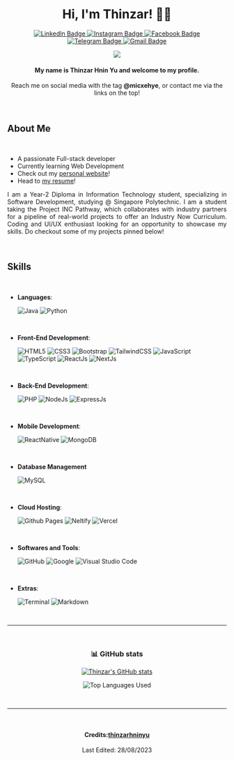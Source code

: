 <div align="center">
  
<!-- <div id="header">
<img src="profile.jpg" width="100"/>
</div> -->

# Hi, I'm Thinzar! 👋🎉

<div id="badges">
<a href="https://www.linkedin.com/in/thinzar-hnin-yu/">
  <img src="https://img.shields.io/badge/LinkedIn-blue?style=for-the-badge&logo=linkedin&logoColor=white" alt="LinkedIn Badge"/>
</a>
<a href="https://www.instagram.com/micxehye/">
  <img src="https://img.shields.io/badge/Instagram-red?style=for-the-badge&logo=instagram&logoColor=white" alt="Instagram Badge"/>
</a>
<a href="https://www.facebook.com/thinzarhninyu/">
  <img src="https://img.shields.io/badge/Facebook-1877F2?style=for-the-badge&logo=facebook&logoColor=white" alt="Facebook Badge"/>
</a>
<a href="https://t.me/micxehye">
  <img src="https://img.shields.io/badge/Telegram-2CA5E0?style=for-the-badge&logo=telegram&logoColor=white" alt="Telegram Badge"/>
</a>
<a href="mailto:thinzarhninyu.17@gmail.com">
  <img src="https://img.shields.io/badge/Gmail-white?style=for-the-badge&logo=gmail&logoColor=red" alt="Gmail Badge"/>
</a>
</div>

<p align="center">
  <a href="https://github.com/DenverCoder1/readme-typing-svg"><img src="https://readme-typing-svg.herokuapp.com?font=Time+New+Roman&color=cyan&size=25&center=true&vCenter=true&width=600&height=100&lines=Full-Stack+Developer;Computer+Science+Student;Active+Learner;Love+to+learn+new+stuffs..<3"></a>
</p>

#### My name is **Thinzar Hnin Yu** and welcome to my profile.

<p>Reach me on social media with the tag <b>@micxehye</b>, or contact me via the links on the top!</p>

<br>

<div align="left">

## About Me

<br>

- A passionate Full-stack developer
- Currently learning Web Development 
- Check out my [personal website](https://www.thinzarhninyu.me)!
- Head to [my resume](resume.pdf)!

<p align="justify">I am a Year-2 Diploma in Information Technology student, specializing in Software Development, studying @ Singapore Polytechnic. I am a student taking the Project INC Pathway, which collaborates with industry partners for a pipeline of real-world projects to offer an Industry Now Curriculum. Coding and UI/UX enthusiast looking for an opportunity to showcase my skills. Do checkout some of my projects pinned below!</p>

<br>

## Skills

<br>

- **Languages**:
    
    ![Java](https://img.shields.io/badge/JAVA%20-%232370ED.svg?style=for-the-badge&logo=java&logoColor=white)
    ![Python](https://img.shields.io/badge/Python%20-%2314354C.svg?style=for-the-badge&logo=python&logoColor=white)

<br>   
    
- **Front-End Development**:

   ![HTML5](https://img.shields.io/badge/HTML5%20-%23E34F26.svg?style=for-the-badge&logo=html5&logoColor=white)
   ![CSS3](https://img.shields.io/badge/CSS%20-%231572B6.svg?style=for-the-badge&logo=css3&logoColor=white)
   ![Bootstrap](https://img.shields.io/badge/Bootstrap-563D7C?style=for-the-badge&logo=bootstrap&logoColor=white)
   ![TailwindCSS](https://img.shields.io/badge/Tailwind_CSS-38B2AC?style=for-the-badge&logo=tailwind-css&logoColor=white)
   ![JavaScript](https://img.shields.io/badge/JavaScript%20-%23F7DF1E.svg?style=for-the-badge&logo=javascript&logoColor=black)
   ![TypeScript](https://img.shields.io/badge/TypeScript-007ACC?style=for-the-badge&logo=typescript&logoColor=white)
   ![ReactJs](https://img.shields.io/badge/React-20232A?style=for-the-badge&logo=react&logoColor=61DAFB)
   ![NextJs](https://img.shields.io/badge/next.js-000000?style=for-the-badge&logo=nextdotjs&logoColor=61DAFB)

<br>

- **Back-End Development**:
  
  ![PHP](https://img.shields.io/badge/PHP-777BB4?style=for-the-badge&logo=php&logoColor=white)
  ![NodeJs](https://img.shields.io/badge/Node.js-43853D?style=for-the-badge&logo=node.js&logoColor=white)
  ![ExpressJs](https://img.shields.io/badge/Express.js-404D59?style=for-the-badge)

<br>

- **Mobile Development**:
  
  ![ReactNative](https://img.shields.io/badge/React_Native-20232A?style=for-the-badge&logo=react&logoColor=61DAFB)
  ![MongoDB](https://img.shields.io/badge/MongoDB-4EA94B?style=for-the-badge&logo=mongodb&logoColor=white)

<br> 

- **Database Management**
  
  ![MySQL](https://img.shields.io/badge/MySQL-00000F?style=for-the-badge&logo=mysql&logoColor=white)

<br>

- **Cloud Hosting**:

    ![Github Pages](https://img.shields.io/badge/GitHub%20Pages-%23327FC7.svg?style=for-the-badge&logo=github&logoColor=white)
    ![Neltify](https://img.shields.io/badge/Netlify-00C7B7?style=for-the-badge&logo=netlify&logoColor=white)
    ![Vercel](https://img.shields.io/badge/Vercel-000000?style=for-the-badge&logo=vercel&logoColor=white)
    
<br>

- **Softwares and Tools**:

    ![GitHub](https://img.shields.io/badge/github-%23121011.svg?style=for-the-badge&logo=github&logoColor=white)
    ![Google](https://img.shields.io/badge/google-%234285F4.svg?style=for-the-badge&logo=google&logoColor=white)
    ![Visual Studio Code](https://img.shields.io/badge/Visual%20Studio%20Code-0078d7.svg?style=for-the-badge&logo=visual-studio-code&logoColor=white)

<br>

- **Extras**:

    ![Terminal](https://img.shields.io/badge/Terminal-%23054020?style=for-the-badge&logo=gnu-bash&logoColor=white)
    ![Markdown](https://img.shields.io/badge/markdown-%23000000.svg?style=for-the-badge&logo=markdown&logoColor=white)   

</div>

<br>

<hr>

<br>


### :bar_chart: GitHub stats

[i got this from a github repo: anuraghazra/github-readme-stats it was nice actually big shoutout to him]: #

[![Thinzar's GitHub stats](https://github-readme-stats.vercel.app/api?username=thinzarhninyu&count_private=true&show_icons=true&theme=dark)](https://github.com/thinzarhninyu/github-readme-stats)

![Top Languages Used](https://github-readme-stats.vercel.app/api/top-langs/?username=thinzarhninyu&layout=compact&show_icons=true&theme=dark)

 
</div>

<br>

<hr>

<br>

<div align="center">

#### Credits:[thinzarhninyu](https://github.com/thinzarhninyu)
Last Edited: 28/08/2023

</div>